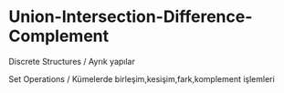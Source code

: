 # Union-Intersection-Difference-Complement

Discrete Structures / Ayrık yapılar

Set Operations / Kümelerde birleşim,kesişim,fark,komplement işlemleri

